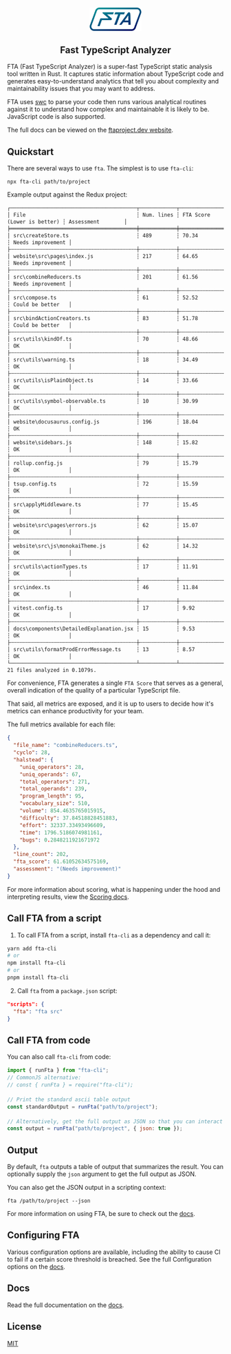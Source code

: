 <p align="center">
  <a href="https://ftaproject.dev/">
    <img src="fta-logo.png" alt="FTA" width="120" />
  </a>
</p>

<h2 align="center">
  Fast TypeScript Analyzer
</h2>

FTA (Fast TypeScript Analyzer) is a super-fast TypeScript static analysis tool written in Rust. It captures static information about TypeScript code and generates easy-to-understand analytics that tell you about complexity and maintainability issues that you may want to address.

FTA uses [swc](https://github.com/swc-project/swc) to parse your code then runs various analytical routines against it to understand how complex and maintainable it is likely to be. JavaScript code is also supported.

The full docs can be viewed on the [ftaproject.dev website](https://ftaproject.dev/).

## Quickstart

There are several ways to use `fta`. The simplest is to use `fta-cli`:

```
npx fta-cli path/to/project
```

Example output against the Redux project:

```
┌─────────────────────────────────────────┬────────────┬─────────────────────────────┬───────────────────┐
│ File                                    ┆ Num. lines ┆ FTA Score (Lower is better) ┆ Assessment        │
╞═════════════════════════════════════════╪════════════╪═════════════════════════════╪═══════════════════╡
│ src\createStore.ts                      ┆ 489        ┆ 70.34                       ┆ Needs improvement │
├╌╌╌╌╌╌╌╌╌╌╌╌╌╌╌╌╌╌╌╌╌╌╌╌╌╌╌╌╌╌╌╌╌╌╌╌╌╌╌╌╌┼╌╌╌╌╌╌╌╌╌╌╌╌┼╌╌╌╌╌╌╌╌╌╌╌╌╌╌╌╌╌╌╌╌╌╌╌╌╌╌╌╌╌┼╌╌╌╌╌╌╌╌╌╌╌╌╌╌╌╌╌╌╌┤
│ website\src\pages\index.js              ┆ 217        ┆ 64.65                       ┆ Needs improvement │
├╌╌╌╌╌╌╌╌╌╌╌╌╌╌╌╌╌╌╌╌╌╌╌╌╌╌╌╌╌╌╌╌╌╌╌╌╌╌╌╌╌┼╌╌╌╌╌╌╌╌╌╌╌╌┼╌╌╌╌╌╌╌╌╌╌╌╌╌╌╌╌╌╌╌╌╌╌╌╌╌╌╌╌╌┼╌╌╌╌╌╌╌╌╌╌╌╌╌╌╌╌╌╌╌┤
│ src\combineReducers.ts                  ┆ 201        ┆ 61.56                       ┆ Needs improvement │
├╌╌╌╌╌╌╌╌╌╌╌╌╌╌╌╌╌╌╌╌╌╌╌╌╌╌╌╌╌╌╌╌╌╌╌╌╌╌╌╌╌┼╌╌╌╌╌╌╌╌╌╌╌╌┼╌╌╌╌╌╌╌╌╌╌╌╌╌╌╌╌╌╌╌╌╌╌╌╌╌╌╌╌╌┼╌╌╌╌╌╌╌╌╌╌╌╌╌╌╌╌╌╌╌┤
│ src\compose.ts                          ┆ 61         ┆ 52.52                       ┆ Could be better   │
├╌╌╌╌╌╌╌╌╌╌╌╌╌╌╌╌╌╌╌╌╌╌╌╌╌╌╌╌╌╌╌╌╌╌╌╌╌╌╌╌╌┼╌╌╌╌╌╌╌╌╌╌╌╌┼╌╌╌╌╌╌╌╌╌╌╌╌╌╌╌╌╌╌╌╌╌╌╌╌╌╌╌╌╌┼╌╌╌╌╌╌╌╌╌╌╌╌╌╌╌╌╌╌╌┤
│ src\bindActionCreators.ts               ┆ 83         ┆ 51.78                       ┆ Could be better   │
├╌╌╌╌╌╌╌╌╌╌╌╌╌╌╌╌╌╌╌╌╌╌╌╌╌╌╌╌╌╌╌╌╌╌╌╌╌╌╌╌╌┼╌╌╌╌╌╌╌╌╌╌╌╌┼╌╌╌╌╌╌╌╌╌╌╌╌╌╌╌╌╌╌╌╌╌╌╌╌╌╌╌╌╌┼╌╌╌╌╌╌╌╌╌╌╌╌╌╌╌╌╌╌╌┤
│ src\utils\kindOf.ts                     ┆ 70         ┆ 48.66                       ┆ OK                │
├╌╌╌╌╌╌╌╌╌╌╌╌╌╌╌╌╌╌╌╌╌╌╌╌╌╌╌╌╌╌╌╌╌╌╌╌╌╌╌╌╌┼╌╌╌╌╌╌╌╌╌╌╌╌┼╌╌╌╌╌╌╌╌╌╌╌╌╌╌╌╌╌╌╌╌╌╌╌╌╌╌╌╌╌┼╌╌╌╌╌╌╌╌╌╌╌╌╌╌╌╌╌╌╌┤
│ src\utils\warning.ts                    ┆ 18         ┆ 34.49                       ┆ OK                │
├╌╌╌╌╌╌╌╌╌╌╌╌╌╌╌╌╌╌╌╌╌╌╌╌╌╌╌╌╌╌╌╌╌╌╌╌╌╌╌╌╌┼╌╌╌╌╌╌╌╌╌╌╌╌┼╌╌╌╌╌╌╌╌╌╌╌╌╌╌╌╌╌╌╌╌╌╌╌╌╌╌╌╌╌┼╌╌╌╌╌╌╌╌╌╌╌╌╌╌╌╌╌╌╌┤
│ src\utils\isPlainObject.ts              ┆ 14         ┆ 33.66                       ┆ OK                │
├╌╌╌╌╌╌╌╌╌╌╌╌╌╌╌╌╌╌╌╌╌╌╌╌╌╌╌╌╌╌╌╌╌╌╌╌╌╌╌╌╌┼╌╌╌╌╌╌╌╌╌╌╌╌┼╌╌╌╌╌╌╌╌╌╌╌╌╌╌╌╌╌╌╌╌╌╌╌╌╌╌╌╌╌┼╌╌╌╌╌╌╌╌╌╌╌╌╌╌╌╌╌╌╌┤
│ src\utils\symbol-observable.ts          ┆ 10         ┆ 30.99                       ┆ OK                │
├╌╌╌╌╌╌╌╌╌╌╌╌╌╌╌╌╌╌╌╌╌╌╌╌╌╌╌╌╌╌╌╌╌╌╌╌╌╌╌╌╌┼╌╌╌╌╌╌╌╌╌╌╌╌┼╌╌╌╌╌╌╌╌╌╌╌╌╌╌╌╌╌╌╌╌╌╌╌╌╌╌╌╌╌┼╌╌╌╌╌╌╌╌╌╌╌╌╌╌╌╌╌╌╌┤
│ website\docusaurus.config.js            ┆ 196        ┆ 18.04                       ┆ OK                │
├╌╌╌╌╌╌╌╌╌╌╌╌╌╌╌╌╌╌╌╌╌╌╌╌╌╌╌╌╌╌╌╌╌╌╌╌╌╌╌╌╌┼╌╌╌╌╌╌╌╌╌╌╌╌┼╌╌╌╌╌╌╌╌╌╌╌╌╌╌╌╌╌╌╌╌╌╌╌╌╌╌╌╌╌┼╌╌╌╌╌╌╌╌╌╌╌╌╌╌╌╌╌╌╌┤
│ website\sidebars.js                     ┆ 148        ┆ 15.82                       ┆ OK                │
├╌╌╌╌╌╌╌╌╌╌╌╌╌╌╌╌╌╌╌╌╌╌╌╌╌╌╌╌╌╌╌╌╌╌╌╌╌╌╌╌╌┼╌╌╌╌╌╌╌╌╌╌╌╌┼╌╌╌╌╌╌╌╌╌╌╌╌╌╌╌╌╌╌╌╌╌╌╌╌╌╌╌╌╌┼╌╌╌╌╌╌╌╌╌╌╌╌╌╌╌╌╌╌╌┤
│ rollup.config.js                        ┆ 79         ┆ 15.79                       ┆ OK                │
├╌╌╌╌╌╌╌╌╌╌╌╌╌╌╌╌╌╌╌╌╌╌╌╌╌╌╌╌╌╌╌╌╌╌╌╌╌╌╌╌╌┼╌╌╌╌╌╌╌╌╌╌╌╌┼╌╌╌╌╌╌╌╌╌╌╌╌╌╌╌╌╌╌╌╌╌╌╌╌╌╌╌╌╌┼╌╌╌╌╌╌╌╌╌╌╌╌╌╌╌╌╌╌╌┤
│ tsup.config.ts                          ┆ 72         ┆ 15.59                       ┆ OK                │
├╌╌╌╌╌╌╌╌╌╌╌╌╌╌╌╌╌╌╌╌╌╌╌╌╌╌╌╌╌╌╌╌╌╌╌╌╌╌╌╌╌┼╌╌╌╌╌╌╌╌╌╌╌╌┼╌╌╌╌╌╌╌╌╌╌╌╌╌╌╌╌╌╌╌╌╌╌╌╌╌╌╌╌╌┼╌╌╌╌╌╌╌╌╌╌╌╌╌╌╌╌╌╌╌┤
│ src\applyMiddleware.ts                  ┆ 77         ┆ 15.45                       ┆ OK                │
├╌╌╌╌╌╌╌╌╌╌╌╌╌╌╌╌╌╌╌╌╌╌╌╌╌╌╌╌╌╌╌╌╌╌╌╌╌╌╌╌╌┼╌╌╌╌╌╌╌╌╌╌╌╌┼╌╌╌╌╌╌╌╌╌╌╌╌╌╌╌╌╌╌╌╌╌╌╌╌╌╌╌╌╌┼╌╌╌╌╌╌╌╌╌╌╌╌╌╌╌╌╌╌╌┤
│ website\src\pages\errors.js             ┆ 62         ┆ 15.07                       ┆ OK                │
├╌╌╌╌╌╌╌╌╌╌╌╌╌╌╌╌╌╌╌╌╌╌╌╌╌╌╌╌╌╌╌╌╌╌╌╌╌╌╌╌╌┼╌╌╌╌╌╌╌╌╌╌╌╌┼╌╌╌╌╌╌╌╌╌╌╌╌╌╌╌╌╌╌╌╌╌╌╌╌╌╌╌╌╌┼╌╌╌╌╌╌╌╌╌╌╌╌╌╌╌╌╌╌╌┤
│ website\src\js\monokaiTheme.js          ┆ 62         ┆ 14.32                       ┆ OK                │
├╌╌╌╌╌╌╌╌╌╌╌╌╌╌╌╌╌╌╌╌╌╌╌╌╌╌╌╌╌╌╌╌╌╌╌╌╌╌╌╌╌┼╌╌╌╌╌╌╌╌╌╌╌╌┼╌╌╌╌╌╌╌╌╌╌╌╌╌╌╌╌╌╌╌╌╌╌╌╌╌╌╌╌╌┼╌╌╌╌╌╌╌╌╌╌╌╌╌╌╌╌╌╌╌┤
│ src\utils\actionTypes.ts                ┆ 17         ┆ 11.91                       ┆ OK                │
├╌╌╌╌╌╌╌╌╌╌╌╌╌╌╌╌╌╌╌╌╌╌╌╌╌╌╌╌╌╌╌╌╌╌╌╌╌╌╌╌╌┼╌╌╌╌╌╌╌╌╌╌╌╌┼╌╌╌╌╌╌╌╌╌╌╌╌╌╌╌╌╌╌╌╌╌╌╌╌╌╌╌╌╌┼╌╌╌╌╌╌╌╌╌╌╌╌╌╌╌╌╌╌╌┤
│ src\index.ts                            ┆ 46         ┆ 11.84                       ┆ OK                │
├╌╌╌╌╌╌╌╌╌╌╌╌╌╌╌╌╌╌╌╌╌╌╌╌╌╌╌╌╌╌╌╌╌╌╌╌╌╌╌╌╌┼╌╌╌╌╌╌╌╌╌╌╌╌┼╌╌╌╌╌╌╌╌╌╌╌╌╌╌╌╌╌╌╌╌╌╌╌╌╌╌╌╌╌┼╌╌╌╌╌╌╌╌╌╌╌╌╌╌╌╌╌╌╌┤
│ vitest.config.ts                        ┆ 17         ┆ 9.92                        ┆ OK                │
├╌╌╌╌╌╌╌╌╌╌╌╌╌╌╌╌╌╌╌╌╌╌╌╌╌╌╌╌╌╌╌╌╌╌╌╌╌╌╌╌╌┼╌╌╌╌╌╌╌╌╌╌╌╌┼╌╌╌╌╌╌╌╌╌╌╌╌╌╌╌╌╌╌╌╌╌╌╌╌╌╌╌╌╌┼╌╌╌╌╌╌╌╌╌╌╌╌╌╌╌╌╌╌╌┤
│ docs\components\DetailedExplanation.jsx ┆ 15         ┆ 9.53                        ┆ OK                │
├╌╌╌╌╌╌╌╌╌╌╌╌╌╌╌╌╌╌╌╌╌╌╌╌╌╌╌╌╌╌╌╌╌╌╌╌╌╌╌╌╌┼╌╌╌╌╌╌╌╌╌╌╌╌┼╌╌╌╌╌╌╌╌╌╌╌╌╌╌╌╌╌╌╌╌╌╌╌╌╌╌╌╌╌┼╌╌╌╌╌╌╌╌╌╌╌╌╌╌╌╌╌╌╌┤
│ src\utils\formatProdErrorMessage.ts     ┆ 13         ┆ 8.57                        ┆ OK                │
└─────────────────────────────────────────┴────────────┴─────────────────────────────┴───────────────────┘
21 files analyzed in 0.1079s.
```

For convenience, FTA generates a single `FTA Score` that serves as a general, overall indication of the quality of a particular TypeScript file.

That said, all metrics are exposed, and it is up to users to decide how it's metrics can enhance productivity for your team.

The full metrics available for each file:

```json
{
  "file_name": "combineReducers.ts",
  "cyclo": 28,
  "halstead": {
    "uniq_operators": 28,
    "uniq_operands": 67,
    "total_operators": 271,
    "total_operands": 239,
    "program_length": 95,
    "vocabulary_size": 510,
    "volume": 854.4635765015915,
    "difficulty": 37.84518828451883,
    "effort": 32337.33493496609,
    "time": 1796.5186074981161,
    "bugs": 0.2848211921671972
  },
  "line_count": 202,
  "fta_score": 61.61052634575169,
  "assessment": "(Needs improvement)"
}
```

For more information about scoring, what is happening under the hood and interpreting results, view the [Scoring docs](https://ftaproject.dev/docs/scoring).

## Call FTA from a script

1. To call FTA from a script, install `fta-cli` as a dependency and call it:

```bash
yarn add fta-cli
# or
npm install fta-cli
# or
pnpm install fta-cli
```

2. Call `fta` from a `package.json` script:

```json
"scripts": {
  "fta": "fta src"
}
```

## Call FTA from code

You can also call `fta-cli` from code:

```javascript
import { runFta } from "fta-cli";
// CommonJS alternative:
// const { runFta } = require("fta-cli");

// Print the standard ascii table output
const standardOutput = runFta("path/to/project");

// Alternatively, get the full output as JSON so that you can interact with it
const output = runFta("path/to/project", { json: true });
```

## Output

By default, `fta` outputs a table of output that summarizes the result. You can optionally supply the `json` argument to get the full output as JSON.

You can also get the JSON output in a scripting context:

```
fta /path/to/project --json
```

For more information on using FTA, be sure to check out the [docs](https://ftaproject.dev).

## Configuring FTA

Various configuration options are available, including the ability to cause CI to fail if a certain score threshold is breached. See the full Configuration options on the [docs](https://ftaproject.dev/docs/configuration).

## Docs

Read the full documentation on the [docs](https://ftaproject.dev).

## License

[MIT](LICENSE.md)
